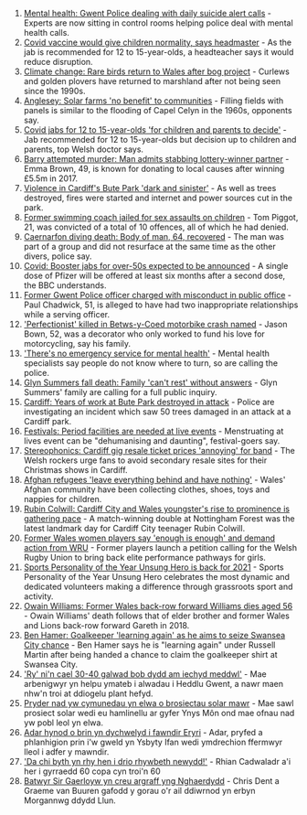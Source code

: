 1. [Mental health: Gwent Police dealing with daily suicide alert calls](https://www.bbc.co.uk/news/uk-wales-58465852?at_medium=RSS&at_campaign=KARANGA) - Experts are now sitting in control rooms helping police deal with mental health calls.
2. [Covid vaccine would give children normality, says headmaster](https://www.bbc.co.uk/news/uk-wales-58555178?at_medium=RSS&at_campaign=KARANGA) - As the jab is recommended for 12 to 15-year-olds, a headteacher says it would reduce disruption.
3. [Climate change: Rare birds return to Wales after bog project](https://www.bbc.co.uk/news/uk-wales-58548745?at_medium=RSS&at_campaign=KARANGA) - Curlews and golden plovers have returned to marshland after not being seen since the 1990s.
4. [Anglesey: Solar farms 'no benefit' to communities](https://www.bbc.co.uk/news/uk-wales-58552040?at_medium=RSS&at_campaign=KARANGA) - Filling fields with panels is similar to the flooding of Capel Celyn in the 1960s, opponents say.
5. [Covid jabs for 12 to 15-year-olds 'for children and parents to decide'](https://www.bbc.co.uk/news/uk-wales-politics-58551213?at_medium=RSS&at_campaign=KARANGA) - Jab recommended for 12 to 15-year-olds but decision up to children and parents, top Welsh doctor says.
6. [Barry attempted murder: Man admits stabbing lottery-winner partner](https://www.bbc.co.uk/news/uk-wales-58548528?at_medium=RSS&at_campaign=KARANGA) - Emma Brown, 49, is known for donating to local causes after winning £5.5m in 2017.
7. [Violence in Cardiff's Bute Park 'dark and sinister'](https://www.bbc.co.uk/news/uk-wales-58544924?at_medium=RSS&at_campaign=KARANGA) - As well as trees destroyed, fires were started and internet and power sources cut in the park.
8. [Former swimming coach jailed for sex assaults on children](https://www.bbc.co.uk/news/uk-wales-58545435?at_medium=RSS&at_campaign=KARANGA) - Tom Piggot, 21, was convicted of a total of 10 offences, all of which he had denied.
9. [Caernarfon diving death: Body of man, 64, recovered](https://www.bbc.co.uk/news/uk-wales-58548532?at_medium=RSS&at_campaign=KARANGA) - The man was part of a group and did not resurface at the same time as the other divers, police say.
10. [Covid: Booster jabs for over-50s expected to be announced](https://www.bbc.co.uk/news/uk-politics-58552389?at_medium=RSS&at_campaign=KARANGA) - A single dose of Pfizer will be offered at least six months after a second dose, the BBC understands.
11. [Former Gwent Police officer charged with misconduct in public office](https://www.bbc.co.uk/news/uk-wales-58549831?at_medium=RSS&at_campaign=KARANGA) - Paul Chadwick, 51, is alleged to have had two inappropriate relationships while a serving officer.
12. ['Perfectionist' killed in Betws-y-Coed motorbike crash named](https://www.bbc.co.uk/news/uk-wales-58545433?at_medium=RSS&at_campaign=KARANGA) - Jason Bown, 52, was a decorator who only worked to fund his love for motorcycling, say his family.
13. ['There's no emergency service for mental health'](https://www.bbc.co.uk/news/uk-wales-58548746?at_medium=RSS&at_campaign=KARANGA) - Mental health specialists say people do not know where to turn, so are calling the police.
14. [Glyn Summers fall death: Family 'can't rest' without answers](https://www.bbc.co.uk/news/uk-wales-58548533?at_medium=RSS&at_campaign=KARANGA) - Glyn Summers' family are calling for a full public inquiry.
15. [Cardiff: Years of work at Bute Park destroyed in attack](https://www.bbc.co.uk/news/uk-wales-58549835?at_medium=RSS&at_campaign=KARANGA) - Police are investigating an incident which saw 50 trees damaged in an attack at a Cardiff park.
16. [Festivals: Period facilities are needed at live events](https://www.bbc.co.uk/news/uk-wales-58502558?at_medium=RSS&at_campaign=KARANGA) - Menstruating at lives event can be "dehumanising and daunting", festival-goers say.
17. [Stereophonics: Cardiff gig resale ticket prices 'annoying' for band](https://www.bbc.co.uk/news/uk-wales-58532431?at_medium=RSS&at_campaign=KARANGA) - The Welsh rockers urge fans to avoid secondary resale sites for their Christmas shows in Cardiff.
18. [Afghan refugees 'leave everything behind and have nothing'](https://www.bbc.co.uk/news/uk-wales-58523870?at_medium=RSS&at_campaign=KARANGA) - Wales' Afghan community have been collecting clothes, shoes, toys and nappies for children.
19. [Rubin Colwill: Cardiff City and Wales youngster's rise to prominence is gathering pace](https://www.bbc.co.uk/sport/football/58547044?at_medium=RSS&at_campaign=KARANGA) - A match-winning double at Nottingham Forest was the latest landmark day for Cardiff City teenager Rubin Colwill.
20. [Former Wales women players say 'enough is enough' and demand action from WRU](https://www.bbc.co.uk/sport/rugby-union/58547024?at_medium=RSS&at_campaign=KARANGA) - Former players launch a petition calling for the Welsh Rugby Union to bring back elite performance pathways for girls.
21. [Sports Personality of the Year Unsung Hero is back for 2021](https://www.bbc.co.uk/sport/get-inspired/27037119?at_medium=RSS&at_campaign=KARANGA) - Sports Personality of the Year Unsung Hero celebrates the most dynamic and dedicated volunteers making a difference through grassroots sport and activity.
22. [Owain Williams: Former Wales back-row forward Williams dies aged 56](https://www.bbc.co.uk/sport/rugby-union/58330110?at_medium=RSS&at_campaign=KARANGA) - Owain Williams' death follows that of elder brother and former Wales and Lions back-row forward Gareth in 2018.
23. [Ben Hamer: Goalkeeper 'learning again' as he aims to seize Swansea City chance](https://www.bbc.co.uk/sport/football/58547049?at_medium=RSS&at_campaign=KARANGA) - Ben Hamer says he is "learning again" under Russell Martin after being handed a chance to claim the goalkeeper shirt at Swansea City.
24. ['Ry' ni'n cael 30-40 galwad bob dydd am iechyd meddwl'](https://www.bbc.co.uk/newyddion/58547941?at_medium=RSS&at_campaign=KARANGA) - Mae arbenigwyr yn helpu ymateb i alwadau i Heddlu Gwent, a nawr maen nhw'n troi at ddiogelu plant hefyd.
25. [Pryder nad yw cymunedau yn elwa o brosiectau solar mawr](https://www.bbc.co.uk/newyddion/58549940?at_medium=RSS&at_campaign=KARANGA) - Mae sawl prosiect solar wedi eu hamlinellu ar gyfer Ynys Môn ond mae ofnau nad yw pobl leol yn elwa.
26. [Adar hynod o brin yn dychwelyd i fawndir Eryri](https://www.bbc.co.uk/newyddion/58538047?at_medium=RSS&at_campaign=KARANGA) - Adar, pryfed a phlanhigion prin i'w gweld yn Ysbyty Ifan wedi ymdrechion ffermwyr lleol i adfer y mawndir.
27. ['Da chi byth yn rhy hen i drio rhywbeth newydd!'](https://www.bbc.co.uk/newyddion/58491665?at_medium=RSS&at_campaign=KARANGA) - Rhian Cadwaladr a'i her i gyrraedd 60 copa cyn troi'n 60
28. [Batwyr Sir Gaerloyw yn creu argraff yng Nghaerdydd](https://www.bbc.co.uk/newyddion/58551887?at_medium=RSS&at_campaign=KARANGA) - Chris Dent a Graeme van Buuren gafodd y gorau o'r ail ddiwrnod yn erbyn Morgannwg ddydd Llun.
